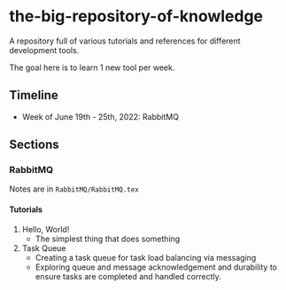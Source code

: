 # the-big-repository-of-knowledge
A repository full of various tutorials and references for different development tools.

The goal here is to learn 1 new tool per week. 

## Timeline
- Week of June 19th - 25th, 2022: RabbitMQ

## Sections

### RabbitMQ

Notes are in `RabbitMQ/RabbitMQ.tex`

#### Tutorials
1. Hello, World!
    - The simplest thing that does something
2. Task Queue
    - Creating a task queue for task load balancing via messaging
    - Exploring queue and message acknowledgement and durability to ensure tasks are completed and handled correctly.